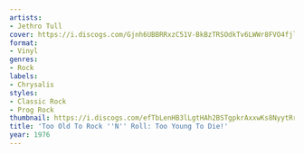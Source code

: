 ```yaml
---
artists:
- Jethro Tull
cover: https://i.discogs.com/Gjnh6UBBRRxzC51V-BkBzTRSOdkTv6LWWr8FVO4fjlo/rs:fit/g:sm/q:90/h:587/w:600/czM6Ly9kaXNjb2dz/LWRhdGFiYXNlLWlt/YWdlcy9SLTE2NjEy/NzUtMTQxMzEyMjY3/Mi00ODc3LmpwZWc.jpeg
format:
- Vinyl
genres:
- Rock
labels:
- Chrysalis
styles:
- Classic Rock
- Prog Rock
thumbnail: https://i.discogs.com/efTbLenHB3lLgtHAh2BSTgpkrAxxwKs8NyytRr_LDQg/rs:fit/g:sm/q:40/h:150/w:150/czM6Ly9kaXNjb2dz/LWRhdGFiYXNlLWlt/YWdlcy9SLTE2NjEy/NzUtMTQxMzEyMjY3/Mi00ODc3LmpwZWc.jpeg
title: 'Too Old To Rock ''N'' Roll: Too Young To Die!'
year: 1976
---
```


